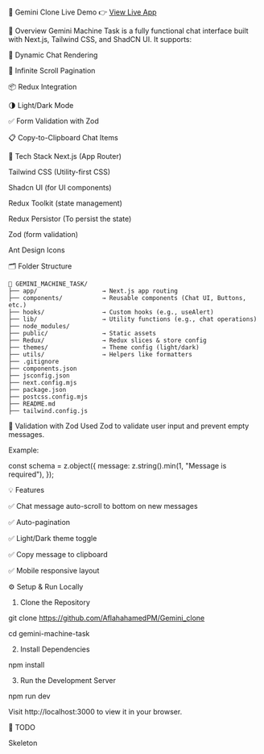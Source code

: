 🚀 Gemini Clone
Live Demo 👉 [View Live App](http://gemini-clone-six-zeta.vercel.app)

📖 Overview
Gemini Machine Task is a fully functional chat interface built with Next.js, Tailwind CSS, and ShadCN UI. It supports:

🧠 Dynamic Chat Rendering

📜 Infinite Scroll Pagination

📦 Redux Integration

🌗 Light/Dark Mode

✅ Form Validation with Zod

📋 Copy-to-Clipboard Chat Items

🧱 Tech Stack
Next.js (App Router)

Tailwind CSS (Utility-first CSS)

Shadcn UI (for UI components)

Redux Toolkit (state management)

Redux Persistor (To persist the state)

Zod (form validation)

Ant Design Icons

🗂️ Folder Structure
```
📁 GEMINI_MACHINE_TASK/
├── app/                  → Next.js app routing
├── components/           → Reusable components (Chat UI, Buttons, etc.)
├── hooks/                → Custom hooks (e.g., useAlert)
├── lib/                  → Utility functions (e.g., chat operations)
├── node_modules/
├── public/               → Static assets
├── Redux/                → Redux slices & store config
├── themes/               → Theme config (light/dark)
├── utils/                → Helpers like formatters
├── .gitignore
├── components.json
├── jsconfig.json
├── next.config.mjs
├── package.json
├── postcss.config.mjs
├── README.md
├── tailwind.config.js
```

🧪 Validation with Zod
Used Zod to validate user input and prevent empty messages.

Example:

const schema = z.object({
  message: z.string().min(1, "Message is required"),
});


💡 Features

✅ Chat message auto-scroll to bottom on new messages

✅ Auto-pagination

✅ Light/Dark theme toggle

✅ Copy message to clipboard

✅ Mobile responsive layout

⚙️ Setup & Run Locally
1. Clone the Repository

git clone https://github.com/AflahahamedPM/Gemini_clone

cd gemini-machine-task

2. Install Dependencies

npm install

3. Run the Development Server

npm run dev

Visit http://localhost:3000 to view it in your browser.


📌 TODO
 
Skeleton